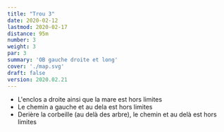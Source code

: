 ```yaml
---
title: "Trou 3"
date: 2020-02-12
lastmod: 2020-02-17
distance: 95m
number: 3
weight: 3
par: 3
summary: 'OB gauche droite et long'
cover: './map.svg'
draft: false
version: 2020.02.21
---
```


 - L'enclos a droite ainsi que la mare est hors limites
 - Le chemin a gauche et au dela est hors limites
 - Derière la corbeille (au delà des arbre), le chemin et au delà est hors limites
